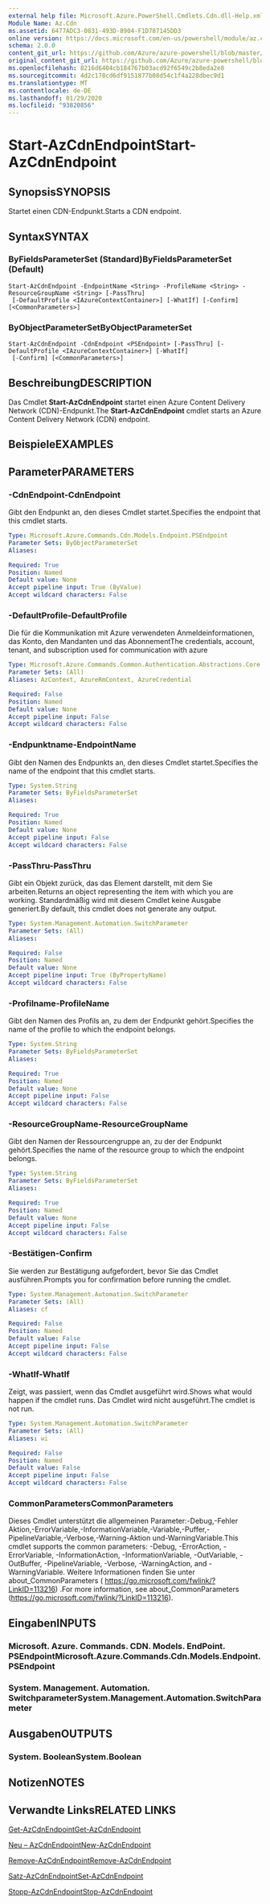 ```yaml
---
external help file: Microsoft.Azure.PowerShell.Cmdlets.Cdn.dll-Help.xml
Module Name: Az.Cdn
ms.assetid: 6477ADC3-0831-493D-8904-F1D787145DD3
online version: https://docs.microsoft.com/en-us/powershell/module/az.cdn/start-azcdnendpoint
schema: 2.0.0
content_git_url: https://github.com/Azure/azure-powershell/blob/master/src/Cdn/Cdn/help/Start-AzCdnEndpoint.md
original_content_git_url: https://github.com/Azure/azure-powershell/blob/master/src/Cdn/Cdn/help/Start-AzCdnEndpoint.md
ms.openlocfilehash: 8216d6404cb184767b03acd92f6549c2b8eda2e8
ms.sourcegitcommit: 4d2c178cd6df9151877b08d54c1f4a228dbec9d1
ms.translationtype: MT
ms.contentlocale: de-DE
ms.lasthandoff: 01/29/2020
ms.locfileid: "93820856"
---
```

# <span data-ttu-id="9efb9-101">Start-AzCdnEndpoint</span><span class="sxs-lookup"><span data-stu-id="9efb9-101">Start-AzCdnEndpoint</span></span>

## <span data-ttu-id="9efb9-102">Synopsis</span><span class="sxs-lookup"><span data-stu-id="9efb9-102">SYNOPSIS</span></span>
<span data-ttu-id="9efb9-103">Startet einen CDN-Endpunkt.</span><span class="sxs-lookup"><span data-stu-id="9efb9-103">Starts a CDN endpoint.</span></span>

## <span data-ttu-id="9efb9-104">Syntax</span><span class="sxs-lookup"><span data-stu-id="9efb9-104">SYNTAX</span></span>

### <span data-ttu-id="9efb9-105">ByFieldsParameterSet (Standard)</span><span class="sxs-lookup"><span data-stu-id="9efb9-105">ByFieldsParameterSet (Default)</span></span>
```
Start-AzCdnEndpoint -EndpointName <String> -ProfileName <String> -ResourceGroupName <String> [-PassThru]
 [-DefaultProfile <IAzureContextContainer>] [-WhatIf] [-Confirm] [<CommonParameters>]
```

### <span data-ttu-id="9efb9-106">ByObjectParameterSet</span><span class="sxs-lookup"><span data-stu-id="9efb9-106">ByObjectParameterSet</span></span>
```
Start-AzCdnEndpoint -CdnEndpoint <PSEndpoint> [-PassThru] [-DefaultProfile <IAzureContextContainer>] [-WhatIf]
 [-Confirm] [<CommonParameters>]
```

## <span data-ttu-id="9efb9-107">Beschreibung</span><span class="sxs-lookup"><span data-stu-id="9efb9-107">DESCRIPTION</span></span>
<span data-ttu-id="9efb9-108">Das Cmdlet **Start-AzCdnEndpoint** startet einen Azure Content Delivery Network (CDN)-Endpunkt.</span><span class="sxs-lookup"><span data-stu-id="9efb9-108">The **Start-AzCdnEndpoint** cmdlet starts an Azure Content Delivery Network (CDN) endpoint.</span></span>

## <span data-ttu-id="9efb9-109">Beispiele</span><span class="sxs-lookup"><span data-stu-id="9efb9-109">EXAMPLES</span></span>

## <span data-ttu-id="9efb9-110">Parameter</span><span class="sxs-lookup"><span data-stu-id="9efb9-110">PARAMETERS</span></span>

### <span data-ttu-id="9efb9-111">-CdnEndpoint</span><span class="sxs-lookup"><span data-stu-id="9efb9-111">-CdnEndpoint</span></span>
<span data-ttu-id="9efb9-112">Gibt den Endpunkt an, den dieses Cmdlet startet.</span><span class="sxs-lookup"><span data-stu-id="9efb9-112">Specifies the endpoint that this cmdlet starts.</span></span>

```yaml
Type: Microsoft.Azure.Commands.Cdn.Models.Endpoint.PSEndpoint
Parameter Sets: ByObjectParameterSet
Aliases:

Required: True
Position: Named
Default value: None
Accept pipeline input: True (ByValue)
Accept wildcard characters: False
```

### <span data-ttu-id="9efb9-113">-DefaultProfile</span><span class="sxs-lookup"><span data-stu-id="9efb9-113">-DefaultProfile</span></span>
<span data-ttu-id="9efb9-114">Die für die Kommunikation mit Azure verwendeten Anmeldeinformationen, das Konto, den Mandanten und das Abonnement</span><span class="sxs-lookup"><span data-stu-id="9efb9-114">The credentials, account, tenant, and subscription used for communication with azure</span></span>

```yaml
Type: Microsoft.Azure.Commands.Common.Authentication.Abstractions.Core.IAzureContextContainer
Parameter Sets: (All)
Aliases: AzContext, AzureRmContext, AzureCredential

Required: False
Position: Named
Default value: None
Accept pipeline input: False
Accept wildcard characters: False
```

### <span data-ttu-id="9efb9-115">-Endpunktname</span><span class="sxs-lookup"><span data-stu-id="9efb9-115">-EndpointName</span></span>
<span data-ttu-id="9efb9-116">Gibt den Namen des Endpunkts an, den dieses Cmdlet startet.</span><span class="sxs-lookup"><span data-stu-id="9efb9-116">Specifies the name of the endpoint that this cmdlet starts.</span></span>

```yaml
Type: System.String
Parameter Sets: ByFieldsParameterSet
Aliases:

Required: True
Position: Named
Default value: None
Accept pipeline input: False
Accept wildcard characters: False
```

### <span data-ttu-id="9efb9-117">-PassThru</span><span class="sxs-lookup"><span data-stu-id="9efb9-117">-PassThru</span></span>
<span data-ttu-id="9efb9-118">Gibt ein Objekt zurück, das das Element darstellt, mit dem Sie arbeiten.</span><span class="sxs-lookup"><span data-stu-id="9efb9-118">Returns an object representing the item with which you are working.</span></span>
<span data-ttu-id="9efb9-119">Standardmäßig wird mit diesem Cmdlet keine Ausgabe generiert.</span><span class="sxs-lookup"><span data-stu-id="9efb9-119">By default, this cmdlet does not generate any output.</span></span>

```yaml
Type: System.Management.Automation.SwitchParameter
Parameter Sets: (All)
Aliases:

Required: False
Position: Named
Default value: None
Accept pipeline input: True (ByPropertyName)
Accept wildcard characters: False
```

### <span data-ttu-id="9efb9-120">-Profilname</span><span class="sxs-lookup"><span data-stu-id="9efb9-120">-ProfileName</span></span>
<span data-ttu-id="9efb9-121">Gibt den Namen des Profils an, zu dem der Endpunkt gehört.</span><span class="sxs-lookup"><span data-stu-id="9efb9-121">Specifies the name of the profile to which the endpoint belongs.</span></span>

```yaml
Type: System.String
Parameter Sets: ByFieldsParameterSet
Aliases:

Required: True
Position: Named
Default value: None
Accept pipeline input: False
Accept wildcard characters: False
```

### <span data-ttu-id="9efb9-122">-ResourceGroupName</span><span class="sxs-lookup"><span data-stu-id="9efb9-122">-ResourceGroupName</span></span>
<span data-ttu-id="9efb9-123">Gibt den Namen der Ressourcengruppe an, zu der der Endpunkt gehört.</span><span class="sxs-lookup"><span data-stu-id="9efb9-123">Specifies the name of the resource group to which the endpoint belongs.</span></span>

```yaml
Type: System.String
Parameter Sets: ByFieldsParameterSet
Aliases:

Required: True
Position: Named
Default value: None
Accept pipeline input: False
Accept wildcard characters: False
```

### <span data-ttu-id="9efb9-124">-Bestätigen</span><span class="sxs-lookup"><span data-stu-id="9efb9-124">-Confirm</span></span>
<span data-ttu-id="9efb9-125">Sie werden zur Bestätigung aufgefordert, bevor Sie das Cmdlet ausführen.</span><span class="sxs-lookup"><span data-stu-id="9efb9-125">Prompts you for confirmation before running the cmdlet.</span></span>

```yaml
Type: System.Management.Automation.SwitchParameter
Parameter Sets: (All)
Aliases: cf

Required: False
Position: Named
Default value: False
Accept pipeline input: False
Accept wildcard characters: False
```

### <span data-ttu-id="9efb9-126">-WhatIf</span><span class="sxs-lookup"><span data-stu-id="9efb9-126">-WhatIf</span></span>
<span data-ttu-id="9efb9-127">Zeigt, was passiert, wenn das Cmdlet ausgeführt wird.</span><span class="sxs-lookup"><span data-stu-id="9efb9-127">Shows what would happen if the cmdlet runs.</span></span>
<span data-ttu-id="9efb9-128">Das Cmdlet wird nicht ausgeführt.</span><span class="sxs-lookup"><span data-stu-id="9efb9-128">The cmdlet is not run.</span></span>

```yaml
Type: System.Management.Automation.SwitchParameter
Parameter Sets: (All)
Aliases: wi

Required: False
Position: Named
Default value: False
Accept pipeline input: False
Accept wildcard characters: False
```

### <span data-ttu-id="9efb9-129">CommonParameters</span><span class="sxs-lookup"><span data-stu-id="9efb9-129">CommonParameters</span></span>
<span data-ttu-id="9efb9-130">Dieses Cmdlet unterstützt die allgemeinen Parameter:-Debug,-Fehler Aktion,-ErrorVariable,-InformationVariable,-Variable,-Puffer,-PipelineVariable,-Verbose,-Warning-Aktion und-WarningVariable.</span><span class="sxs-lookup"><span data-stu-id="9efb9-130">This cmdlet supports the common parameters: -Debug, -ErrorAction, -ErrorVariable, -InformationAction, -InformationVariable, -OutVariable, -OutBuffer, -PipelineVariable, -Verbose, -WarningAction, and -WarningVariable.</span></span> <span data-ttu-id="9efb9-131">Weitere Informationen finden Sie unter about_CommonParameters ( https://go.microsoft.com/fwlink/?LinkID=113216) .</span><span class="sxs-lookup"><span data-stu-id="9efb9-131">For more information, see about_CommonParameters (https://go.microsoft.com/fwlink/?LinkID=113216).</span></span>

## <span data-ttu-id="9efb9-132">Eingaben</span><span class="sxs-lookup"><span data-stu-id="9efb9-132">INPUTS</span></span>

### <span data-ttu-id="9efb9-133">Microsoft. Azure. Commands. CDN. Models. EndPoint. PSEndpoint</span><span class="sxs-lookup"><span data-stu-id="9efb9-133">Microsoft.Azure.Commands.Cdn.Models.Endpoint.PSEndpoint</span></span>

### <span data-ttu-id="9efb9-134">System. Management. Automation. Switchparameter</span><span class="sxs-lookup"><span data-stu-id="9efb9-134">System.Management.Automation.SwitchParameter</span></span>

## <span data-ttu-id="9efb9-135">Ausgaben</span><span class="sxs-lookup"><span data-stu-id="9efb9-135">OUTPUTS</span></span>

### <span data-ttu-id="9efb9-136">System. Boolean</span><span class="sxs-lookup"><span data-stu-id="9efb9-136">System.Boolean</span></span>

## <span data-ttu-id="9efb9-137">Notizen</span><span class="sxs-lookup"><span data-stu-id="9efb9-137">NOTES</span></span>

## <span data-ttu-id="9efb9-138">Verwandte Links</span><span class="sxs-lookup"><span data-stu-id="9efb9-138">RELATED LINKS</span></span>

[<span data-ttu-id="9efb9-139">Get-AzCdnEndpoint</span><span class="sxs-lookup"><span data-stu-id="9efb9-139">Get-AzCdnEndpoint</span></span>](./Get-AzCdnEndpoint.md)

[<span data-ttu-id="9efb9-140">Neu – AzCdnEndpoint</span><span class="sxs-lookup"><span data-stu-id="9efb9-140">New-AzCdnEndpoint</span></span>](./New-AzCdnEndpoint.md)

[<span data-ttu-id="9efb9-141">Remove-AzCdnEndpoint</span><span class="sxs-lookup"><span data-stu-id="9efb9-141">Remove-AzCdnEndpoint</span></span>](./Remove-AzCdnEndpoint.md)

[<span data-ttu-id="9efb9-142">Satz-AzCdnEndpoint</span><span class="sxs-lookup"><span data-stu-id="9efb9-142">Set-AzCdnEndpoint</span></span>](./Set-AzCdnEndpoint.md)

[<span data-ttu-id="9efb9-143">Stopp-AzCdnEndpoint</span><span class="sxs-lookup"><span data-stu-id="9efb9-143">Stop-AzCdnEndpoint</span></span>](./Stop-AzCdnEndpoint.md)


